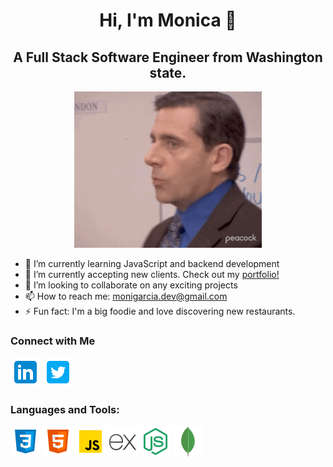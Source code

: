 <h1 align="center">Hi, I'm Monica 👋 </h1>

<h2 align="center">A Full Stack Software Engineer from Washington state.</h3>

<p align="center"><img src="giphy.gif" alt="Michael Scott saying welcome" width="300"/></p>

- 🌱 I’m currently learning JavaScript and backend development
- 🔭 I’m currently accepting new clients. Check out my <a href="https://monica-garcia-dev.netlify.app/">portfolio!</a> 
- 👯 I’m looking to collaborate on any exciting projects
- 📫 How to reach me: monigarcia.dev@gmail.com
- ⚡ Fun fact: I'm a big foodie and love discovering new restaurants.

<h3>Connect with Me </h3>
<a href="https://www.linkedin.com/in/garcia-monica/" target="_blank"><img src="icons8-linkedin-48.png" alt="Link to Monica's LinkedIn"/></a>
<a href="https://twitter.com/monibgrt" target="_blank"><img src="icons8-twitter-squared-48.png" alt="Link to Monica's Twitter"/></a>

<h3>Languages and Tools:</h3>
<a href="#"><img src="icons8-css3-48.png" alt="CSS logo"></a>
<a href="#"><img src="icons8-html-5-48.png" alt="HTML logo"></a>
<a href="#"><img src="icons8-javascript-48.png" alt="JavaScript logo"></a>
<a href="#"><img src="icons8-express-js-48.png" alt="Express logo"></a>
<a href="#"><img src="icons8-node-js-48.png" alt="Node logo"></a>
<a href="#"><img src="icons8-mongodb-a-cross-platform-document-oriented-database-program-48.png" alt="Mongodb logo"></a>
